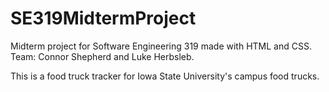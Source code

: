 # SE319MidtermProject
Midterm project for Software Engineering 319 made with HTML and CSS.
Team: Connor Shepherd and Luke Herbsleb.

This is a food truck tracker for Iowa State University's campus food trucks.
